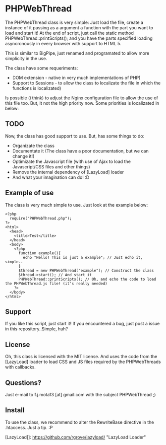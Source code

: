 # PHPWebThread

The PHPWebThread class is very simple: Just load the file, create a instance of it passing as a argument a function with the part you want to load and start it! At the end of script, just call the static method PHPWebThread::printScripts(); and you have the parts specified loading asyncronously in every browser with support to HTML 5.

This is similar to BigPipe, just renamed and programated to allow more simplicity in the use.

The class have some requeriments:

- DOM extension - native in very much implementations of PHP)
- Support to Sessions - to allow the class to localizate the file in which the functions is localizated)

Is possible (i think) to adjust the Nginx configuration file to allow the use of this file too. But, it not the high priority now. Some priorities is localizated in below:

## TODO

Now, the class has good support to use. But, has some things to do:

- Organizate the class
- Documentate it (The class have a poor documentation, but we can change it!)
- Optimizate the Javascript file (with use of Ajax to load the Javascript/CSS files and other things)
- Remove the internal dependency of [LazyLoad] loader
- And what your imagination can do! :D

## Example of use

The class is very much simple to use. Just look at the example below:

    <?php
      require("PHPWebThread.php");
    ?>
    <html>
      <head>
        <title>Test</title>
      </head>
      <body>
        <?php
          function example(){
            echo "Hello! This is just a example"; // Just echo it, simple..
          }
          $thread = new PHPWebThread("example"); // Construct the class
          $thread->start(); // And start it
          PHPWebThread::printScripts(); // Oh, and echo the code to load the PHPWebThread.js file! (it's really needed)
        ?>
      </body>
    </html>

## Support

If you like this script, just start it! If you encountered a bug, just post a issue in this repository..Simple, huh?

## License

Oh, this class is licensed with the MIT license. And uses the code from the [LazyLoad] loader to load CSS and JS files required by the PHPWebThreads with callbacks.

## Questions?

Just e-mail to f.j.mota13 [at] gmail.com with the subject PHPWebThread ;)

## Install

To use the class, we recommend to alter the RewriteBase directive in the .htaccess. Just a tip. :P

[LazyLoad]]: https://github.com/rgrove/lazyload/  "LazyLoad Loader"
